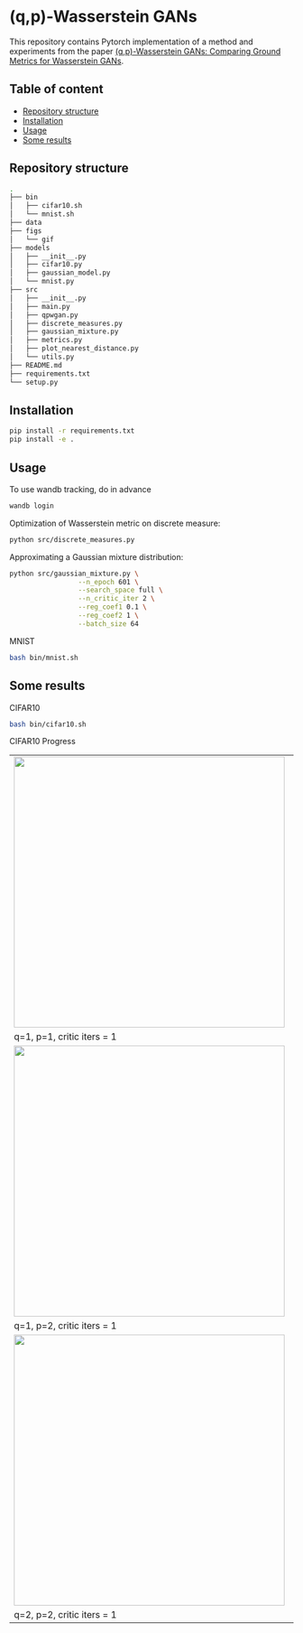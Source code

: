 # (q,p)-Wasserstein GANs

This repository contains Pytorch implementation of a method and experiments from the paper [(q,p)-Wasserstein GANs: Comparing Ground Metrics for Wasserstein GANs](https://arxiv.org/abs/1902.03642).


## Table of content 

  - [Repository structure](#repository-structure)
  - [Installation](#installation)
  - [Usage](#usage)
  - [Some results](#some-results)

## Repository structure

```bash
.
├── bin
│   ├── cifar10.sh
│   └── mnist.sh
├── data
├── figs
│   └── gif
├── models
│   ├── __init__.py
│   ├── cifar10.py
│   ├── gaussian_model.py
│   └── mnist.py
├── src
│   ├── __init__.py
│   ├── main.py
│   ├── qpwgan.py
│   ├── discrete_measures.py
│   ├── gaussian_mixture.py
│   ├── metrics.py
│   ├── plot_nearest_distance.py
│   └── utils.py
├── README.md
├── requirements.txt
└── setup.py

```


## Installation

```bash
pip install -r requirements.txt
pip install -e .
```

## Usage

To use wandb tracking, do in advance
```bash
wandb login
```

Optimization of Wasserstein metric on discrete measure:

```bash
python src/discrete_measures.py
```

Approximating a Gaussian mixture distribution:

```bash
python src/gaussian_mixture.py \
                 --n_epoch 601 \
                 --search_space full \
                 --n_critic_iter 2 \
                 --reg_coef1 0.1 \
                 --reg_coef2 1 \
                 --batch_size 64
```

MNIST

```bash
bash bin/mnist.sh

```

## Some results

CIFAR10

```bash
bash bin/cifar10.sh
```

CIFAR10 Progress

<table style="width:100%; table-layout:fixed;">
  <tr>
    <td><img width="480px" src="figs/gif/cifar_1_1_1.gif"></td>
    <td><img width="480px" src="figs/gif/cifar_1_1_5.gif"></td>
  </tr>
  <tr>
    <td>q=1, p=1, critic iters = 1</td>
    <td>q=1, p=1, critic iters = 5</td>
  </tr>
    <tr>
    <td><img width="480px" src="figs/gif/cifar_1_2_1.gif"></td>
    <td><img width="480px" src="figs/gif/cifar_1_2_5.gif"></td>
  </tr>
  <tr>
    <td>q=1, p=2, critic iters = 1</td>
    <td>q=1, p=2, critic iters = 5</td>
  </tr>
    <tr>
    <td><img width="480px" src="figs/gif/cifar_2_2_1.gif"></td>
    <td><img width="480px" src="figs/gif/cifar_2_2_5.gif"></td>
  </tr>
  <tr>
    <td>q=2, p=2, critic iters = 1</td>
    <td>q=2, p=2, critic iters = 5</td>
  </tr>

</table>
